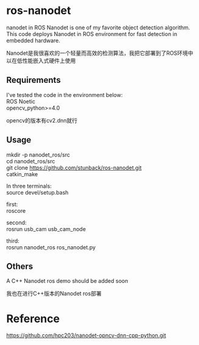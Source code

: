 # ros-nanodet
nanodet in ROS
Nanodet is one of my favorite object detection algorithm.  
This code deploys Nanodet in ROS environment for fast detection in embedded hardware.  
  
Nanodet是我很喜欢的一个轻量而高效的检测算法，我把它部署到了ROS环境中以在低性能嵌入式硬件上使用  

## Requirements
I've tested the code in the environment below:   
ROS Noetic  
opencv_python>=4.0   
  
opencv的版本有cv2.dnn就行  

## Usage
mkdir -p nanodet_ros/src  
cd nanodet_ros/src  
git clone https://github.com/stunback/ros-nanodet.git  
catkin_make  

In three terminals:  
source devel/setup.bash  

first:  
roscore  

second:  
rosrun usb_cam usb_cam_node  

third:  
rosrun nanodet_ros ros_nanodet.py   


## Others
A C++ Nanodet ros demo should be added soon  
  
我也在进行C++版本的Nanodet ros部署  

# Reference
https://github.com/hpc203/nanodet-opncv-dnn-cpp-python.git  
